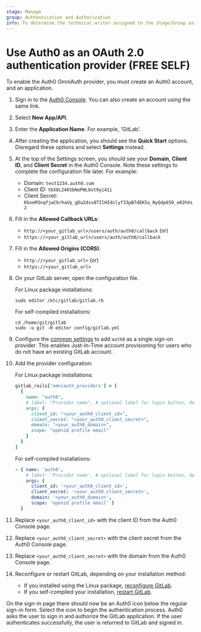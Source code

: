 ```yaml
---
stage: Manage
group: Authentication and Authorization
info: To determine the technical writer assigned to the Stage/Group associated with this page, see https://about.gitlab.com/handbook/product/ux/technical-writing/#assignments
---
```


# Use Auth0 as an OAuth 2.0 authentication provider **(FREE SELF)**

To enable the Auth0 OmniAuth provider, you must create an Auth0 account, and an
application.

1. Sign in to the [Auth0 Console](https://auth0.com/auth/login). You can also
   create an account using the same link.
1. Select **New App/API**.
1. Enter the **Application Name**. For example, 'GitLab'.
1. After creating the application, you should see the **Quick Start** options.
   Disregard these options and select **Settings** instead.
1. At the top of the Settings screen, you should see your **Domain**, **Client ID**, and
   **Client Secret** in the Auth0 Console. Note these settings to complete the configuration
   file later. For example:
   - Domain: `test1234.auth0.com`
   - Client ID: `t6X8L2465bNePWLOvt9yi41i`
   - Client Secret: `KbveM3nqfjwCbrhaUy_gDu2dss8TIlHIdzlyf33pB7dEK5u_NyQdp65O_o02hXs2`
1. Fill in the **Allowed Callback URLs**:
   - `http://<your_gitlab_url>/users/auth/auth0/callback` (or)
   - `https://<your_gitlab_url>/users/auth/auth0/callback`
1. Fill in the **Allowed Origins (CORS)**:
   - `http://<your_gitlab_url>` (or)
   - `https://<your_gitlab_url>`
1. On your GitLab server, open the configuration file.

   For Linux package installations:

   ```shell
   sudo editor /etc/gitlab/gitlab.rb
   ```

   For self-compiled installations:

   ```shell
   cd /home/git/gitlab
   sudo -u git -H editor config/gitlab.yml
   ```

1. Configure the [common settings](omniauth.md#configure-common-settings)
   to add `auth0` as a single sign-on provider. This enables Just-In-Time
   account provisioning for users who do not have an existing GitLab account.

1. Add the provider configuration:

   For Linux package installations:

   ```ruby
   gitlab_rails['omniauth_providers'] = [
     {
       name: "auth0",
       # label: "Provider name", # optional label for login button, defaults to "Auth0"
       args: {
         client_id: "<your_auth0_client_id>",
         client_secret: "<your_auth0_client_secret>",
         domain: "<your_auth0_domain>",
         scope: "openid profile email"
       }
     }
   ]
   ```

   For self-compiled installations:

   ```yaml
   - { name: 'auth0',
       # label: 'Provider name', # optional label for login button, defaults to "Auth0"
       args: {
         client_id: '<your_auth0_client_id>',
         client_secret: '<your_auth0_client_secret>',
         domain: '<your_auth0_domain>',
         scope: 'openid profile email' }
     }
   ```

1. Replace `<your_auth0_client_id>` with the client ID from the Auth0 Console page.
1. Replace `<your_auth0_client_secret>` with the client secret from the Auth0 Console page.
1. Replace `<your_auth0_client_secret>` with the domain from the Auth0 Console page.
1. Reconfigure or restart GitLab, depending on your installation method:
   - If you installed using the Linux package,
     [reconfigure GitLab](../administration/restart_gitlab.md#reconfigure-a-linux-package-installation).
   - If you self-compiled your installation,
     [restart GitLab](../administration/restart_gitlab.md#installations-from-source).

On the sign-in page there should now be an Auth0 icon below the regular sign-in
form. Select the icon to begin the authentication process. Auth0 asks the
user to sign in and authorize the GitLab application. If the user authenticates
successfully, the user is returned to GitLab and signed in.
